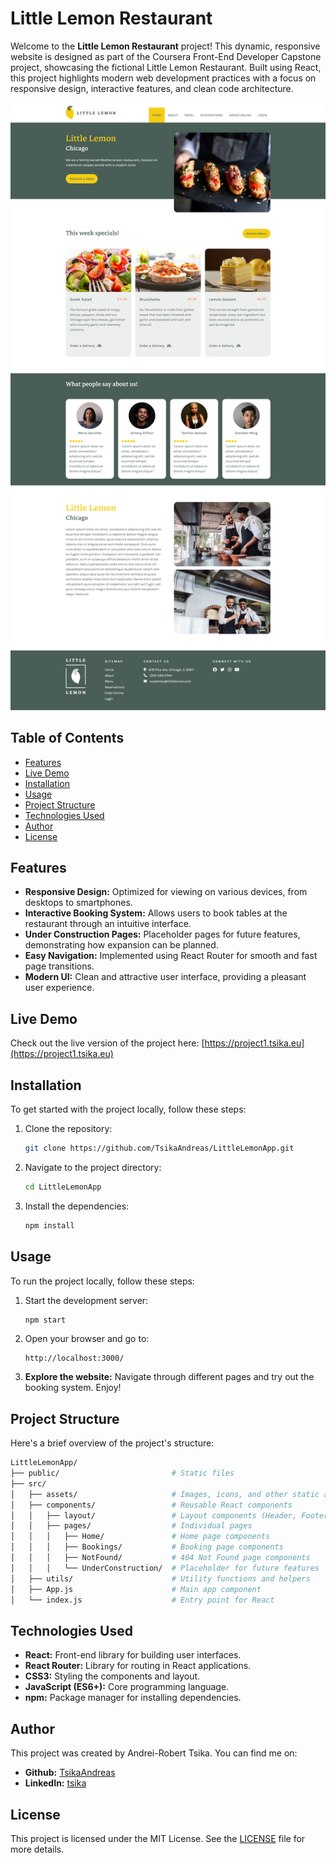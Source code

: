 # Little Lemon Restaurant

Welcome to the **Little Lemon Restaurant** project! This dynamic, responsive website is designed as part of the Coursera Front-End Developer Capstone project, showcasing the fictional Little Lemon Restaurant. Built using React, this project highlights modern web development practices with a focus on responsive design, interactive features, and clean code architecture.

![Screenshot](readme-image1.png)

## Table of Contents

- [Features](#features)
- [Live Demo](#live-demo)
- [Installation](#installation)
- [Usage](#usage)
- [Project Structure](#project-structure)
- [Technologies Used](#technologies-used)
- [Author](#author)
- [License](#license)

## Features

- **Responsive Design:** Optimized for viewing on various devices, from desktops to smartphones.
- **Interactive Booking System:** Allows users to book tables at the restaurant through an intuitive interface.
- **Under Construction Pages:** Placeholder pages for future features, demonstrating how expansion can be planned.
- **Easy Navigation:** Implemented using React Router for smooth and fast page transitions.
- **Modern UI:** Clean and attractive user interface, providing a pleasant user experience.

## Live Demo

Check out the live version of the project here: [https://project1.tsika.eu](https://project1.tsika.eu)

## Installation

To get started with the project locally, follow these steps:

1. Clone the repository:

   ```sh
   git clone https://github.com/TsikaAndreas/LittleLemonApp.git

   ```

2. Navigate to the project directory:

   ```sh
   cd LittleLemonApp
   ```

3. Install the dependencies:
   ```sh
   npm install
   ```

## Usage

To run the project locally, follow these steps:

1. Start the development server:

   ```sh
   npm start
   ```

2. Open your browser and go to:

   ```
   http://localhost:3000/
   ```

3. **Explore the website:** Navigate through different pages and try out the booking system. Enjoy!

## Project Structure

Here's a brief overview of the project's structure:

```sh
LittleLemonApp/
├── public/                         # Static files
├── src/
│   ├── assets/                     # Images, icons, and other static assets
│   ├── components/                 # Reusable React components
│   │   ├── layout/                 # Layout components (Header, Footer, etc.)
│   │   ├── pages/                  # Individual pages
│   │   │   ├── Home/               # Home page components
│   │   │   ├── Bookings/           # Booking page components
│   │   │   ├── NotFound/           # 404 Not Found page components
│   │   │   └── UnderConstruction/  # Placeholder for future features
│   ├── utils/                      # Utility functions and helpers
│   ├── App.js                      # Main app component
│   └── index.js                    # Entry point for React
```

## Technologies Used

- **React:** Front-end library for building user interfaces.
- **React Router:** Library for routing in React applications.
- **CSS3:** Styling the components and layout.
- **JavaScript (ES6+):** Core programming language.
- **npm:** Package manager for installing dependencies.

## Author

This project was created by Andrei-Robert Tsika. You can find me on:

- **Github:** [TsikaAndreas](https://github.com/TsikaAndreas)
- **LinkedIn:** [tsika](https://www.linkedin.com/in/tsika/)

## License

This project is licensed under the MIT License. See the [LICENSE](LICENSE.md) file for more details.
